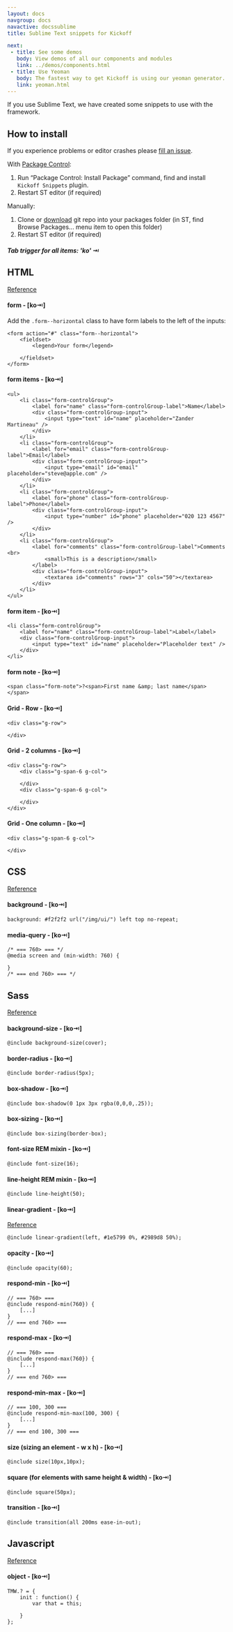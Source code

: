 ```yaml
---
layout: docs
navgroup: docs
navactive: docssublime
title: Sublime Text snippets for Kickoff

next:
 - title: See some demos
   body: View demos of all our components and modules
   link: ../demos/components.html
 - title: Use Yeoman
   body: The fastest way to get Kickoff is using our yeoman generator. Find out about it here.
   link: yeoman.html
---
```


If you use Sublime Text, we have created some snippets to use with the framework.

## How to install

If you experience problems or editor crashes please [fill an issue](https://github.com/sergeche/emmet-sublime/issues).

With [Package Control](http://wbond.net/sublime_packages/package_control):

1. Run “Package Control: Install Package” command, find and install `Kickoff Snippets` plugin.
2. Restart ST editor (if required)

Manually:

1. Clone or [download](https://github.com/tmwagency/Kickoff-snippets/archive/master.zip) git repo into your packages folder (in ST, find Browse Packages... menu item to open this folder)
2. Restart ST editor (if required)

##### Tab trigger for all items: 'ko' &#8677;

## HTML
[Reference](https://github.com/tmwagency/Kickoff-snippets/tree/master/HTML)

#### form - [ko&#8677;]
Add the `.form--horizontal` class to have form labels to the left of the inputs:

	<form action="#" class="form--horizontal">
		<fieldset>
			<legend>Your form</legend>

		</fieldset>
	</form>


#### form items - [ko&#8677;]

	<ul>
		<li class="form-controlGroup">
			<label for="name" class="form-controlGroup-label">Name</label>
			<div class="form-controlGroup-input">
				<input type="text" id="name" placeholder="Zander Martineau" />
			</div>
		</li>
		<li class="form-controlGroup">
			<label for="email" class="form-controlGroup-label">Email</label>
			<div class="form-controlGroup-input">
				<input type="email" id="email" placeholder="steve@apple.com" />
			</div>
		</li>
		<li class="form-controlGroup">
			<label for="phone" class="form-controlGroup-label">Phone</label>
			<div class="form-controlGroup-input">
				<input type="number" id="phone" placeholder="020 123 4567" />
			</div>
		</li>
		<li class="form-controlGroup">
			<label for="comments" class="form-controlGroup-label">Comments <br>
				<small>This is a description</small>
			</label>
			<div class="form-controlGroup-input">
				<textarea id="comments" rows="3" cols="50"></textarea>
			</div>
		</li>
	</ul>


#### form item - [ko&#8677;]

	<li class="form-controlGroup">
		<label for="name" class="form-controlGroup-label">Label</label>
		<div class="form-controlGroup-input">
			<input type="text" id="name" placeholder="Placeholder text" />
		</div>
	</li>


#### form note - [ko&#8677;]

	<span class="form-note">?<span>First name &amp; last name</span></span>


#### Grid - Row - [ko&#8677;]

	<div class="g-row">

	</div>


#### Grid - 2 columns - [ko&#8677;]

	<div class="g-row">
		<div class="g-span-6 g-col">

		</div>
		<div class="g-span-6 g-col">

		</div>
	</div>


#### Grid - One column - [ko&#8677;]

	<div class="g-span-6 g-col">

	</div>


## CSS
[Reference](https://github.com/tmwagency/Kickoff-snippets/tree/master/CSS)

#### background - [ko&#8677;]

	background: #f2f2f2 url("/img/ui/") left top no-repeat;


#### media-query - [ko&#8677;]

	/* === 760> === */
	@media screen and (min-width: 760) {

	}
	/* === end 760> === */


## Sass
[Reference](https://github.com/tmwagency/Kickoff-snippets/tree/master/SCSS)

#### background-size - [ko&#8677;]

	@include background-size(cover);


#### border-radius - [ko&#8677;]

	@include border-radius(5px);


#### box-shadow - [ko&#8677;]

	@include box-shadow(0 1px 3px rgba(0,0,0,.25));


#### box-sizing - [ko&#8677;]

	@include box-sizing(border-box);


#### font-size REM mixin - [ko&#8677;]

	@include font-size(16);


#### line-height REM mixin - [ko&#8677;]

	@include line-height(50);


#### linear-gradient - [ko&#8677;]
[Reference](https://github.com/tmwagency/kickoff/blob/master/scss/mixins/_linear-gradient.scss)

	@include linear-gradient(left, #1e5799 0%, #2989d8 50%);


#### opacity - [ko&#8677;]

	@include opacity(60);


#### respond-min - [ko&#8677;]

	// === 760> ===
	@include respond-min(760}) {
		[...]
	}
	// === end 760> ===


#### respond-max - [ko&#8677;]

	// === 760> ===
	@include respond-max(760}) {
		[...]
	}
	// === end 760> ===


#### respond-min-max - [ko&#8677;]

	// === 100, 300 ===
	@include respond-min-max(100, 300) {
		[...]
	}
	// === end 100, 300 ===


#### size (sizing an element - w x h) - [ko&#8677;]

	@include size(10px,10px);


#### square (for elements with same height & width) - [ko&#8677;]

	@include square(50px);


#### transition - [ko&#8677;]

	@include transition(all 200ms ease-in-out);


## Javascript
[Reference](https://github.com/tmwagency/Kickoff-snippets/tree/master/Javascript)

#### object - [ko&#8677;]

	TMW.? = {
		init : function() {
			var that = this;

		}
	};
